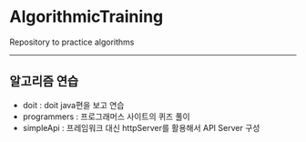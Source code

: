# AlgorithmicTraining

Repository to practice algorithms

---

## 알고리즘 연습

-   doit : doit java편을 보고 연습
-   programmers : 프로그래머스 사이트의 퀴즈 풀이
-   simpleApi : 프레임워크 대신 httpServer를 활용해서 API Server 구성
